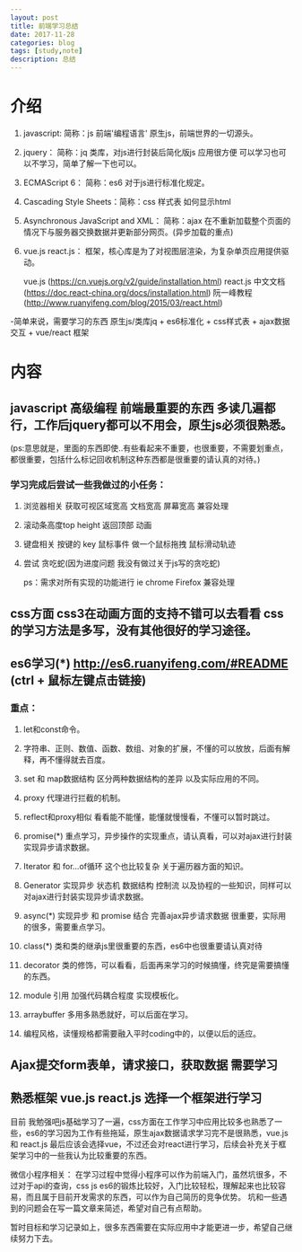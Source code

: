 ```yaml
---
layout: post
title: 前端学习总结
date: 2017-11-28
categories: blog
tags: [study,note]
description: 总结
---
```

# 介绍

1. javascript: 简称：js 前端'编程语言' 原生js，前端世界的一切源头。

2. jquery： 简称：jq 类库，对js进行封装后简化版js 应用很方便 可以学习也可以不学习，简单了解一下也可以。

3. ECMAScript 6： 简称：es6 对于js进行标准化规定。

4. Cascading Style Sheets：简称：css 样式表 如何显示html

5. Asynchronous JavaScript and XML： 简称：ajax 在不重新加载整个页面的情况下与服务器交换数据并更新部分网页。(异步加载的重点)

6. vue.js react.js： 框架，核心库是为了对视图层渲染，为复杂单页应用提供驱动。

    vue.js (https://cn.vuejs.org/v2/guide/installation.html) 
    react.js 中文文档 (https://doc.react-china.org/docs/installation.html) 阮一峰教程 (http://www.ruanyifeng.com/blog/2015/03/react.html)

-简单来说，需要学习的东西 原生js/类库jq + es6标准化 + css样式表 + ajax数据交互 + vue/react 框架

# 内容

## javascript 高级编程 前端最重要的东西 多读几遍都行，工作后jquery都可以不用会，原生js必须很熟悉。

(ps:意思就是，里面的东西即使..有些看起来不重要，也很重要，不需要划重点，都很重要，包括什么标记回收机制这种东西都是很重要的请认真的对待。)

### 学习完成后尝试一些我做过的小任务： 

1. 浏览器相关  获取可视区域宽高   文档宽高  屏幕宽高  兼容处理

2. 滚动条高度top  height    返回顶部  动画

3. 键盘相关 按键的 key   鼠标事件   做一个鼠标拖拽  鼠标滑动轨迹

4. 尝试 贪吃蛇(因为进度问题 我没有做过关于js写的贪吃蛇)

    ps：需求对所有实现的功能进行 ie chrome Firefox 兼容处理

## css方面 css3在动画方面的支持不错可以去看看 css的学习方法是多写，没有其他很好的学习途径。

## es6学习(*) http://es6.ruanyifeng.com/#README  (ctrl + 鼠标左键点击链接) 

### 重点： 
1. let和const命令。

2. 字符串、正则、数值、函数、数组、对象的扩展，不懂的可以放放，后面有解释，再不懂得就去百度。

3. set 和 map数据结构 区分两种数据结构的差异 以及实际应用的不同。

4. proxy 代理进行拦截的机制。

5. reflect和proxy相似 看看能不能懂，能懂就慢慢看，不懂可以暂时跳过。

6. promise(*) 重点学习，异步操作的实现重点，请认真看，可以对ajax进行封装实现异步请求数据。

7. Iterator 和 for...of循环 这个也比较复杂 关于遍历器方面的知识。

8. Generator 实现异步 状态机 数据结构 控制流 以及协程的一些知识，同样可以对ajax进行封装实现异步请求数据。

9. async(*) 实现异步 和 promise 结合 完善ajax异步请求数据 很重要，实际用的很多，需要重点学习。

10. class(*) 类和类的继承js里很重要的东西，es6中也很重要请认真对待

11. decorator 类的修饰，可以看看，后面再来学习的时候搞懂，终究是需要搞懂的东西。

12. module 引用 加强代码耦合程度 实现模板化。

13. arraybuffer 多用多熟悉就好，可以后面在学习。

14. 编程风格，读懂规格都需要融入平时coding中的，以便以后的适应。

## Ajax提交form表单，请求接口，获取数据 需要学习

## 熟悉框架 vue.js react.js 选择一个框架进行学习

目前 我勉强吧js基础学习了一遍，css方面在工作学习中应用比较多也熟悉了一些，es6的学习因为工作有些拖延，原生ajax数据请求学习完不是很熟悉，vue.js 和 react.js 最后应该会选择vue，不过还会对react进行学习，后续会补充关于框架学习中的一些我认为比较重要的东西。

微信小程序相关：
    在学习过程中觉得小程序可以作为前端入门，虽然坑很多，不过对于api的查询，css js es6的锻炼比较好，入门比较轻松，理解起来也比较容易，而且属于目前开发需求的东西，可以作为自己简历的竞争优势。
    坑和一些遇到的问题会在写一篇文章来简述，希望对自己有点帮助。

暂时目标和学习记录如上，很多东西需要在实际应用中才能更进一步，希望自己继续努力下去。
